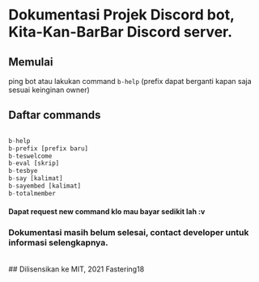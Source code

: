 # Dokumentasi Projek Discord bot, Kita-Kan-BarBar Discord server. 

## Memulai
ping bot atau lakukan command `b-help` (prefix dapat berganti kapan saja sesuai keinginan owner) 

## Daftar commands
```js

b-help
b-prefix [prefix baru]
b-teswelcome
b-eval [skrip]
b-tesbye
b-say [kalimat]
b-sayembed [kalimat]
b-totalmember
```
#### Dapat request new command klo mau bayar sedikit lah :v

### Dokumentasi masih belum selesai, contact developer untuk informasi selengkapnya. 
<br>
## Dilisensikan ke MIT, 2021 Fastering18
